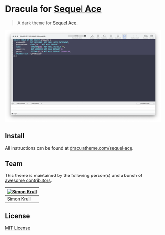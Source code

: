 # Dracula for [Sequel Ace](https://sequel-ace.com)

> A dark theme for [Sequel Ace](https://sequel-ace.com).

![Screenshot](./screenshot.png)

## Install

All instructions can be found at [draculatheme.com/sequel-ace](https://draculatheme.com/sequel-ace).

## Team

This theme is maintained by the following person(s) and a bunch of [awesome contributors](https://github.com/dracula/sequel-ace/graphs/contributors).

[![Simon Krull](https://avatars.githubusercontent.com/u/39345336?v=4)](https://github.com/crydotsnake) |
--- |
[Simon Krull](https://github.com/crydotsnake) |

## License

[MIT License](./LICENSE)
